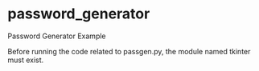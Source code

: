 # password_generator
Password Generator Example

Before running the code related to passgen.py, the module named tkinter must exist.
